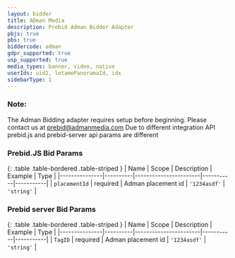 ```yaml
---
layout: bidder
title: ADman Media
description: Prebid Adman Bidder Adapter
pbjs: true
pbs: true
biddercode: adman
gdpr_supported: true
usp_supported: true
media_types: banner, video, native
userIds: uid2, lotamePanoramaId, idx
sidebarType: 1
---
```


### Note:

The Adman Bidding adapter requires setup before beginning. Please contact us at prebid@admanmedia.com
Due to different integration API prebid.js and prebid-server api params are different

### Prebid.JS Bid Params

{: .table .table-bordered .table-striped }
| Name          | Scope    | Description           | Example   | Type      |
|---------------|----------|-----------------------|-----------|-----------|
| `placementId`      | required | Adman placement id         | `'1234asdf'`    | `'string'` |


### Prebid server Bid Params

{: .table .table-bordered .table-striped }
| Name          | Scope    | Description           | Example   | Type      |
|---------------|----------|-----------------------|-----------|-----------|
| `TagID`      | required | Adman placement id         | `'1234asdf'`    | `'string'` |
